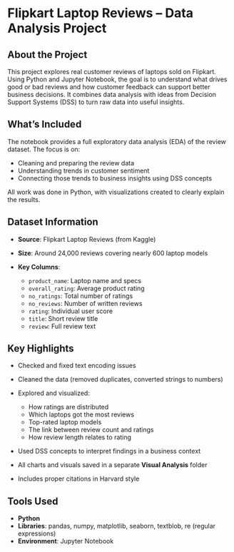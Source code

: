 
# Flipkart Laptop Reviews – Data Analysis Project

## About the Project

This project explores real customer reviews of laptops sold on Flipkart. Using Python and Jupyter Notebook, the goal is to understand what drives good or bad reviews and how customer feedback can support better business decisions. It combines data analysis with ideas from Decision Support Systems (DSS) to turn raw data into useful insights.

## What’s Included

The notebook provides a full exploratory data analysis (EDA) of the review dataset. The focus is on:

* Cleaning and preparing the review data
* Understanding trends in customer sentiment
* Connecting those trends to business insights using DSS concepts

All work was done in Python, with visualizations created to clearly explain the results.

## Dataset Information

* **Source**: Flipkart Laptop Reviews (from Kaggle)
* **Size**: Around 24,000 reviews covering nearly 600 laptop models
* **Key Columns**:

  * `product_name`: Laptop name and specs
  * `overall_rating`: Average product rating
  * `no_ratings`: Total number of ratings
  * `no_reviews`: Number of written reviews
  * `rating`: Individual user score
  * `title`: Short review title
  * `review`: Full review text

## Key Highlights

* Checked and fixed text encoding issues
* Cleaned the data (removed duplicates, converted strings to numbers)
* Explored and visualized:

  * How ratings are distributed
  * Which laptops got the most reviews
  * Top-rated laptop models
  * The link between review count and ratings
  * How review length relates to rating
* Used DSS concepts to interpret findings in a business context
* All charts and visuals saved in a separate **Visual Analysis** folder
* Includes proper citations in Harvard style

## Tools Used

* **Python**
* **Libraries**: pandas, numpy, matplotlib, seaborn, textblob, re (regular expressions)
* **Environment**: Jupyter Notebook